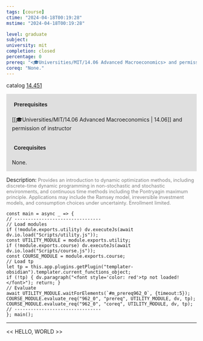 ```yaml
---
tags: [course]
ctime: "2024-04-18T00:19:28"
mstime: "2024-04-18T00:19:28"

level: graduate
subject: 
university: mit
completion: closed
percentage: 0
prereq: "<🎓Universities/MIT/14.06 Advanced Macroeconomics> and permission of instructor"
coreq: "None."
---
```


catalog [14.451](http://student.mit.edu/catalog/m14b.html#14.451)

<span style="display: block; padding: 15px; background-color: rgb(100, 100, 100, 0.2);"><font id="m_prereq962_0" style="display: block; font-family: Arial, sans-serif; font-weight: bold; padding: 5px">Prerequisites</font><br><span id="prereq962_0">[[🎓Universities/MIT/14.06 Advanced Macroeconomics | 14.06]] and permission of instructor</span></span>
<span style="display: block; padding: 15px; background-color: rgb(100, 100, 100, 0.2);"><font id="m_coreq962_0" style="display: block; font-family: Arial, sans-serif; font-weight: bold; padding: 5px">Corequisites</font><br><span id="coreq962_0">None.</span></span>

<font style="">Description:</font>
<font style="color: grey; font-size: 0.8rem;">Provides an introduction to dynamic optimization methods, including discrete-time dynamic programming in non-stochastic and stochastic environments, and continuous time methods including the Pontryagin maximum principle. Applications may include the Ramsey model, irreversible investment models, and consumption choices under uncertainty. Enrollment limited.</font>

```dataviewjs
const main = async _ => {
// --------------------------------
// Load modules
if (!module.exports.utility) dv.executeJs(await dv.io.load("Scripts/utility.js"));
const UTILITY_MODULE = module.exports.utility;
if (!module.exports.course) dv.executeJs(await dv.io.load("Scripts/course.js"));
const COURSE_MODULE = module.exports.course;
// Load tp
let tp = this.app.plugins.getPlugin("templater-obsidian").templater.current_functions_object;
if (!tp) { dv.paragraph("<font style='color: red'>tp not loaded!</font>"); return; }
// Evaluate
await UTILITY_MODULE.waitForElements(`#m_prereq962_0`, {timeout:5});
COURSE_MODULE.evaluate_req("962_0", "prereq", UTILITY_MODULE, dv, tp);
COURSE_MODULE.evaluate_req("962_0", "coreq", UTILITY_MODULE, dv, tp);
// --------------------------------
}; main();
```

---

<< HELLO, WORLD >>
